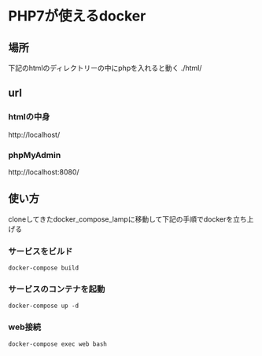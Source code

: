 # PHP7が使えるdocker
## 場所
下記のhtmlのディレクトリーの中にphpを入れると動く
./html/

## url
### htmlの中身
http://localhost/
### phpMyAdmin
http://localhost:8080/

## 使い方
cloneしてきたdocker_compose_lampに移動して下記の手順でdockerを立ち上げる
### サービスをビルド
```
docker-compose build
```
### サービスのコンテナを起動
```
docker-compose up -d
```
### web接続
```
docker-compose exec web bash
```